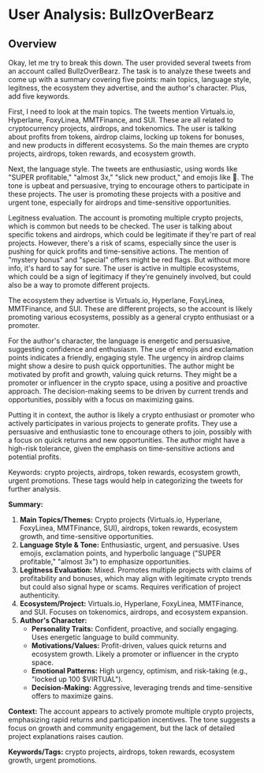 # User Analysis: BullzOverBearz

## Overview

<think>
Okay, let me try to break this down. The user provided several tweets from an account called BullzOverBearz. The task is to analyze these tweets and come up with a summary covering five points: main topics, language style, legitness, the ecosystem they advertise, and the author's character. Plus, add five keywords.

First, I need to look at the main topics. The tweets mention Virtuals.io, Hyperlane, FoxyLinea, MMTFinance, and SUI. These are all related to cryptocurrency projects, airdrops, and tokenomics. The user is talking about profits from tokens, airdrop claims, locking up tokens for bonuses, and new products in different ecosystems. So the main themes are crypto projects, airdrops, token rewards, and ecosystem growth.

Next, the language style. The tweets are enthusiastic, using words like "SUPER profitable," "almost 3x," "slick new product," and emojis like 🦊. The tone is upbeat and persuasive, trying to encourage others to participate in these projects. The user is promoting these projects with a positive and urgent tone, especially for airdrops and time-sensitive opportunities.

Legitness evaluation. The account is promoting multiple crypto projects, which is common but needs to be checked. The user is talking about specific tokens and airdrops, which could be legitimate if they're part of real projects. However, there's a risk of scams, especially since the user is pushing for quick profits and time-sensitive actions. The mention of "mystery bonus" and "special" offers might be red flags. But without more info, it's hard to say for sure. The user is active in multiple ecosystems, which could be a sign of legitimacy if they're genuinely involved, but could also be a way to promote different projects.

The ecosystem they advertise is Virtuals.io, Hyperlane, FoxyLinea, MMTFinance, and SUI. These are different projects, so the account is likely promoting various ecosystems, possibly as a general crypto enthusiast or a promoter.

For the author's character, the language is energetic and persuasive, suggesting confidence and enthusiasm. The use of emojis and exclamation points indicates a friendly, engaging style. The urgency in airdrop claims might show a desire to push quick opportunities. The author might be motivated by profit and growth, valuing quick returns. They might be a promoter or influencer in the crypto space, using a positive and proactive approach. The decision-making seems to be driven by current trends and opportunities, possibly with a focus on maximizing gains.

Putting it in context, the author is likely a crypto enthusiast or promoter who actively participates in various projects to generate profits. They use a persuasive and enthusiastic tone to encourage others to join, possibly with a focus on quick returns and new opportunities. The author might have a high-risk tolerance, given the emphasis on time-sensitive actions and potential profits.

Keywords: crypto projects, airdrops, token rewards, ecosystem growth, urgent promotions. These tags would help in categorizing the tweets for further analysis.
</think>

**Summary:**  
1. **Main Topics/Themes:** Crypto projects (Virtuals.io, Hyperlane, FoxyLinea, MMTFinance, SUI), airdrops, token rewards, ecosystem growth, and time-sensitive opportunities.  
2. **Language Style & Tone:** Enthusiastic, urgent, and persuasive. Uses emojis, exclamation points, and hyperbolic language ("SUPER profitable," "almost 3x") to emphasize opportunities.  
3. **Legitness Evaluation:** Mixed. Promotes multiple projects with claims of profitability and bonuses, which may align with legitimate crypto trends but could also signal hype or scams. Requires verification of project authenticity.  
4. **Ecosystem/Project:** Virtuals.io, Hyperlane, FoxyLinea, MMTFinance, and SUI. Focuses on tokenomics, airdrops, and ecosystem expansion.  
5. **Author's Character:**  
   - **Personality Traits:** Confident, proactive, and socially engaging. Uses energetic language to build community.  
   - **Motivations/Values:** Profit-driven, values quick returns and ecosystem growth. Likely a promoter or influencer in the crypto space.  
   - **Emotional Patterns:** High urgency, optimism, and risk-taking (e.g., "locked up 100 $VIRTUAL").  
   - **Decision-Making:** Aggressive, leveraging trends and time-sensitive offers to maximize gains.  

**Context:** The account appears to actively promote multiple crypto projects, emphasizing rapid returns and participation incentives. The tone suggests a focus on growth and community engagement, but the lack of detailed project explanations raises caution.  

**Keywords/Tags:** crypto projects, airdrops, token rewards, ecosystem growth, urgent promotions.